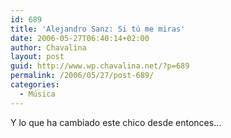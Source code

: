 ```yaml
---
id: 689
title: 'Alejandro Sanz: Si tú me miras'
date: 2006-05-27T06:40:14+02:00
author: Chavalina
layout: post
guid: http://www.wp.chavalina.net/?p=689
permalink: /2006/05/27/post-689/
categories:
  - Música
---
```

Y lo que ha cambiado este chico desde entonces...

<object width="425" height="350"><param name="movie" value="http://www.youtube.com/v/3gi7Lqmiwmo"><embed src="http://www.youtube.com/v/3gi7Lqmiwmo" type="application/x-shockwave-flash" width="425" height="350"><noembed>Que fácil decir te quiero<br />
cuando estamos solos.<br />
Lo difícil es hacerlo<br />
cuando escuchan todos.<br />
Si tú me miras, si tú me miras,<br />
te ense&ntilde;aré a decir te quiero,<br />
sin hablar<br />
mientras tengamos un secreto<br />
que ocultar.<br />
La locura de quererte<br />
como a un fugitivo;<br />
me ha llevado a la distancia<br />
donde me he escondido.<br />
Si tu me miras, si tu me miras<br />
cuando más crezca la injusticia<br />
ya verás<br />
que son más grandes nuestras ganas<br />
de luchar.<br />
<br />
Palabras de un lenguaje nuevo<br />
que he construido para nosotros<br />
para el amante perseguido<br />
que tiene que esconder su voz.<br />
Cuando decidas aprenderlo<br />
no habrá silencio, no te hará falta<br />
usar la voz para romperlo<br />
si tu me miras me hablarás.<br />
<br />
Yo me seguiré negando pase lo que pase<br />
a exponer mi corazón en este escaparate<br />
Si tu me miras, si tu me miras.<br />
Nos amaremos en la justa oscuridad,<br />
en la trastienda que me ha visto suplicar.<br />
<br />
Palabras de un lenguaje nuevo<br />
que he construido para nosotros<br />
para el amante perseguido<br />
que tiene que esconder su voz.<br />
Cuando decidas aprenderlo<br />
no habrá silencio, no te hará falta<br />
usar la voz para romperlo<br />
si tú me miras me hablarás.</noembed></object>